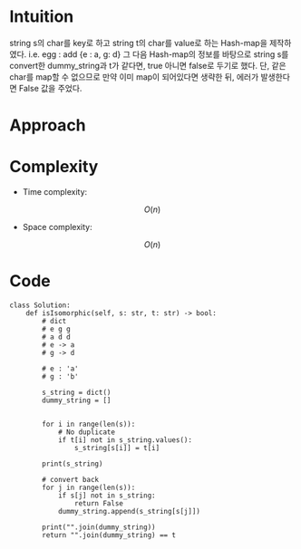 # Intuition
<!-- Describe your first thoughts on how to solve this problem. -->
string s의 char를 key로 하고 string t의 char를 value로 하는 Hash-map을 제작하였다. 
i.e. 
egg : add
{e : a, g: d}
그 다음 Hash-map의 정보를 바탕으로 string s를 convert한 dummy_string과 t가 같다면, true 
아니면 false로 두기로 했다. 
단, 같은 char를 map할 수 없으므로 만약 이미 map이 되어있다면 생략한 뒤, 에러가 발생한다면 False 값을 주었다. 


# Approach
<!-- Describe your approach to solving the problem. -->

# Complexity
- Time complexity:
<!-- Add your time complexity here, e.g. $$O(n)$$ -->
 $$O(n)$$

- Space complexity:
<!-- Add your space complexity here, e.g. $$O(n)$$ -->
 $$O(n)$$

# Code
```
class Solution:
    def isIsomorphic(self, s: str, t: str) -> bool:
        # dict 
        # e g g 
        # a d d 
        # e -> a 
        # g -> d

        # e : 'a'
        # g : 'b'

        s_string = dict()
        dummy_string = []

        
        for i in range(len(s)):
            # No duplicate 
            if t[i] not in s_string.values():
                s_string[s[i]] = t[i] 

        print(s_string)

        # convert back 
        for j in range(len(s)):
            if s[j] not in s_string:
                return False
            dummy_string.append(s_string[s[j]])

        print("".join(dummy_string))
        return "".join(dummy_string) == t
        
        
```